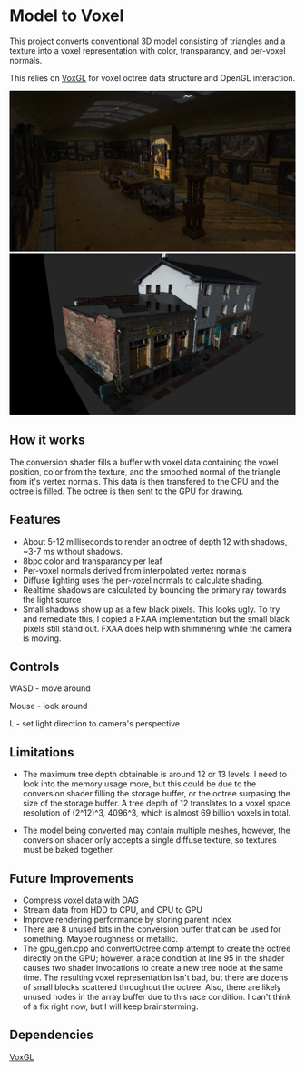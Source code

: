 # Model to Voxel
This project converts conventional 3D model consisting of triangles and a texture into a voxel representation with color, transparancy, and per-voxel normals.

This relies on [VoxGL](https://github.com/jfriedson/voxgl) for voxel octree data structure and OpenGL interaction.

![Screenshot of voxelized gallery](screenshots/gallery.png?raw=true)
![Screenshot of voxelized house](screenshots/house.png?raw=true)


## How it works
The conversion shader fills a buffer with voxel data containing the voxel position, color from the texture, and the smoothed normal of the triangle from it's vertex normals.  This data is then transfered to the CPU and the octree is filled.  The octree is then sent to the GPU for drawing.


## Features
- About 5-12 milliseconds to render an octree of depth 12 with shadows, ~3-7 ms without shadows.
- 8bpc color and transparancy per leaf
- Per-voxel normals derived from interpolated vertex normals
- Diffuse lighting uses the per-voxel normals to calculate shading.
- Realtime shadows are calculated by bouncing the primary ray towards the light source
- Small shadows show up as a few black pixels. This looks ugly. To try and remediate this, I copied a FXAA implementation but the small black pixels still stand out. FXAA does help with shimmering while the camera is moving.

## Controls
WASD - move around

Mouse - look around

L - set light direction to camera's perspective


## Limitations
- The maximum tree depth obtainable is around 12 or 13 levels. I need to look into the memory usage more, but this could be due to the conversion shader filling the storage buffer, or the octree surpasing the size of the storage buffer. A tree depth of 12 translates to a voxel space resolution of (2^12)^3, 4096^3, which is almost 69 billion voxels in total.

- The model being converted may contain multiple meshes, however, the conversion shader only accepts a single diffuse texture, so textures must be baked together.


## Future Improvements
- Compress voxel data with DAG
- Stream data from HDD to CPU, and CPU to GPU
- Improve rendering performance by storing parent index
- There are 8 unused bits in the conversion buffer that can be used for something. Maybe roughness or metallic.
- The gpu_gen.cpp and convertOctree.comp attempt to create the octree directly on the GPU; however, a race condition at line 95 in the shader causes two shader invocations to create a new tree node at the same time. The resulting voxel representation isn't bad, but there are dozens of small blocks scattered throughout the octree.  Also, there are likely unused nodes in the array buffer due to this race condition. I can't think of a fix right now, but I will keep brainstorming.


## Dependencies
[VoxGL](https://github.com/jfriedson/voxgl)
